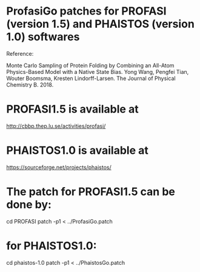 # ProfasiGo patches for PROFASI (version 1.5) and PHAISTOS (version 1.0) softwares

Reference:

Monte Carlo Sampling of Protein Folding by Combining an All-Atom Physics-Based Model with a Native State Bias. Yong Wang, Pengfei Tian, Wouter Boomsma, Kresten Lindorff-Larsen. The Journal of Physical Chemistry B. 2018.

# PROFASI1.5 is available at
http://cbbp.thep.lu.se/activities/profasi/

# PHAISTOS1.0 is available at
https://sourceforge.net/projects/phaistos/

# The patch for PROFASI1.5 can be done by:
cd PROFASI
patch -p1 < ../ProfasiGo.patch

# for PHAISTOS1.0:
cd phaistos-1.0
patch -p1 < ../PhaistosGo.patch
